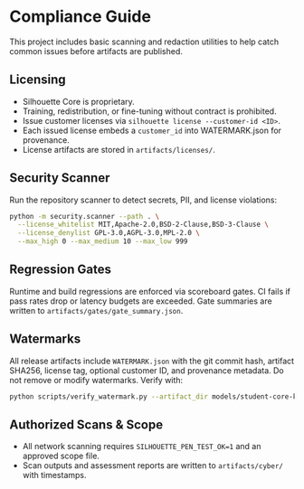 # Compliance Guide

This project includes basic scanning and redaction utilities to help catch common
issues before artifacts are published.

## Licensing

- Silhouette Core is proprietary.
- Training, redistribution, or fine-tuning without contract is prohibited.
- Issue customer licenses via `silhouette license --customer-id <ID>`.
- Each issued license embeds a `customer_id` into WATERMARK.json for provenance.
- License artifacts are stored in `artifacts/licenses/`.

## Security Scanner
Run the repository scanner to detect secrets, PII, and license violations:

```bash
python -m security.scanner --path . \
  --license_whitelist MIT,Apache-2.0,BSD-2-Clause,BSD-3-Clause \
  --license_denylist GPL-3.0,AGPL-3.0,MPL-2.0 \
  --max_high 0 --max_medium 10 --max_low 999
```

## Regression Gates
Runtime and build regressions are enforced via scoreboard gates. CI fails if
pass rates drop or latency budgets are exceeded.
Gate summaries are written to `artifacts/gates/gate_summary.json`.

## Watermarks
All release artifacts include `WATERMARK.json` with the git commit hash, artifact
SHA256, license tag, optional customer ID, and provenance metadata. Do not remove
or modify watermarks. Verify with:

```bash
python scripts/verify_watermark.py --artifact_dir models/student-core-kd
```

## Authorized Scans & Scope
- All network scanning requires `SILHOUETTE_PEN_TEST_OK=1` and an approved scope file.
- Scan outputs and assessment reports are written to `artifacts/cyber/` with timestamps.
